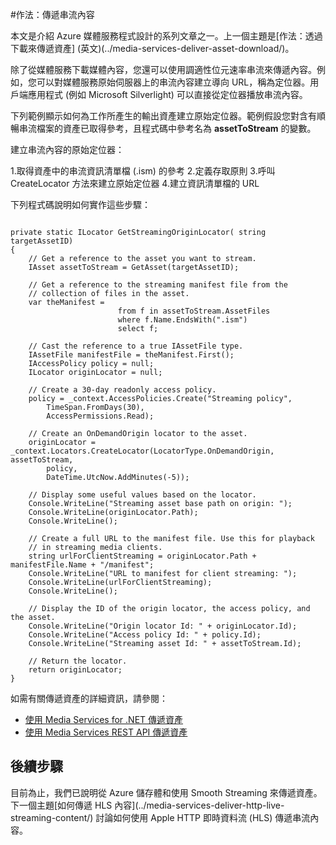 ﻿<properties urlDisplayName="Deliver Streaming Content from Media Services" pageTitle="如何從媒體服務傳遞串流內容 – Azure" metaKeywords="" description="Learn how to deliver streaming content from Media Services using a direct URL. Code samples are written in C# and use the Media Services SDK for .NET." metaCanonical="" disqusComments="1" umbracoNaviHide="0" title="How to: Deliver streaming content" authors="juliako" manager="dwrede" />

<tags ms.service="media-services" ms.workload="media" ms.tgt_pltfrm="na" ms.devlang="na" ms.topic="article" ms.date="10/30/2014" ms.author="juliako" />


#作法：傳遞串流內容

本文是介紹 Azure 媒體服務程式設計的系列文章之一。上一個主題是[作法：透過下載來傳遞資產] (英文)(../media-services-deliver-asset-download/)。

除了從媒體服務下載媒體內容，您還可以使用調適性位元速率串流來傳遞內容。例如，您可以對媒體服務原始伺服器上的串流內容建立導向 URL，稱為定位器。用戶端應用程式 (例如 Microsoft Silverlight) 可以直接從定位器播放串流內容。

下列範例顯示如何為工作所產生的輸出資產建立原始定位器。範例假設您對含有順暢串流檔案的資產已取得參考，且程式碼中參考名為 **assetToStream** 的變數。 

建立串流內容的原始定位器：

   1.取得資產中的串流資訊清單檔 (.ism) 的參考 
   2.定義存取原則
   3.呼叫 CreateLocator 方法來建立原始定位器 
   4.建立資訊清單檔的 URL 

下列程式碼說明如何實作這些步驟：
<pre><code>
private static ILocator GetStreamingOriginLocator( string targetAssetID)
{
    // Get a reference to the asset you want to stream.
    IAsset assetToStream = GetAsset(targetAssetID);

    // Get a reference to the streaming manifest file from the  
    // collection of files in the asset. 
    var theManifest =
                        from f in assetToStream.AssetFiles
                        where f.Name.EndsWith(".ism")
                        select f;

    // Cast the reference to a true IAssetFile type. 
    IAssetFile manifestFile = theManifest.First();
    IAccessPolicy policy = null;
    ILocator originLocator = null;
            
    // Create a 30-day readonly access policy. 
    policy = _context.AccessPolicies.Create("Streaming policy",
        TimeSpan.FromDays(30),
        AccessPermissions.Read);

    // Create an OnDemandOrigin locator to the asset. 
    originLocator = _context.Locators.CreateLocator(LocatorType.OnDemandOrigin, assetToStream,
        policy,
        DateTime.UtcNow.AddMinutes(-5));
            
    // Display some useful values based on the locator.
    Console.WriteLine("Streaming asset base path on origin: ");
    Console.WriteLine(originLocator.Path);
    Console.WriteLine();
    
    // Create a full URL to the manifest file. Use this for playback
    // in streaming media clients. 
    string urlForClientStreaming = originLocator.Path + manifestFile.Name + "/manifest";
    Console.WriteLine("URL to manifest for client streaming: ");
    Console.WriteLine(urlForClientStreaming);
    Console.WriteLine();
    
    // Display the ID of the origin locator, the access policy, and the asset.
    Console.WriteLine("Origin locator Id: " + originLocator.Id);
    Console.WriteLine("Access policy Id: " + policy.Id);
    Console.WriteLine("Streaming asset Id: " + assetToStream.Id);

    // Return the locator. 
    return originLocator;
}
</code></pre>

如需有關傳遞資產的詳細資訊，請參閱：
<ul>
<li><a href="http://msdn.microsoft.com/zh-tw/library/jj129575.aspx">使用 Media Services for .NET 傳遞資產</a></li>
<li><a href="http://msdn.microsoft.com/zh-tw/library/jj129578.aspx">使用 Media Services REST API 傳遞資產</a></li>
</ul>

<h2>後續步驟</h2>
目前為止，我們已說明從 Azure 儲存體和使用 Smooth Streaming 來傳遞資產。下一個主題[如何傳遞 HLS 內容](../media-services-deliver-http-live-streaming-content/) 討論如何使用 Apple HTTP 即時資料流 (HLS) 傳遞串流內容。

<!--HONumber=35.1-->
